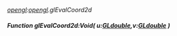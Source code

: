 _[opengl](../../modules/opengl/opengl-module.md):[opengl](../../modules/opengl/opengl-module.md).glEvalCoord2d_
##### Function glEvalCoord2d:Void( u:[GLdouble](../../modules/opengl/opengl-gldouble.md),v:[GLdouble](../../modules/opengl/opengl-gldouble.md) )
